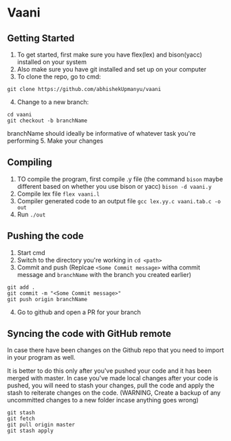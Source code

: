 # Vaani

## Getting Started

1. To get started, first make sure you have flex(lex) and bison(yacc) installed on your system
2. Also make sure you have git installed and set up on your computer
3. To clone the repo, go to cmd:
```
git clone https://github.com/abhishekUpmanyu/vaani
```
4. Change to a new branch:
```
cd vaani
git checkout -b branchName 
```
branchName should ideally be informative of whatever task you're performing
5. Make your changes

## Compiling

1. TO compile the program, first compile .y file (the command `bison` maybe different based on whether you use bison or yacc)
`bison -d vaani.y`
2. Compile lex file
`flex vaani.l`
3. Compiler generated code to an output file
`gcc lex.yy.c vaani.tab.c -o out`
4. Run
`./out`

## Pushing the code

1. Start cmd
2. Switch to the directory you're working in
`cd <path>`
3. Commit and push (Replcae `<Some Commit message>` witha  commit message and `branchName` with the branch you created earlier)
```
git add .
git commit -m "<Some Commit message>"
git push origin branchName
```
4. Go to github and open a PR for your branch

## Syncing the code with GitHub remote
 
In case there have been changes on the Github repo that you need to import in your program as well.

It is better to do this only after you've pushed your code and it has been merged with master.
In case you've made local changes after your code is pushed, you will need to stash your changes, pull the code and apply the stash to reiterate changes on the code. (WARNING, Create a backup of any uncommitted changes to a new folder incase anything goes wrong) 

```
git stash
git fetch
git pull origin master
git stash apply
```

